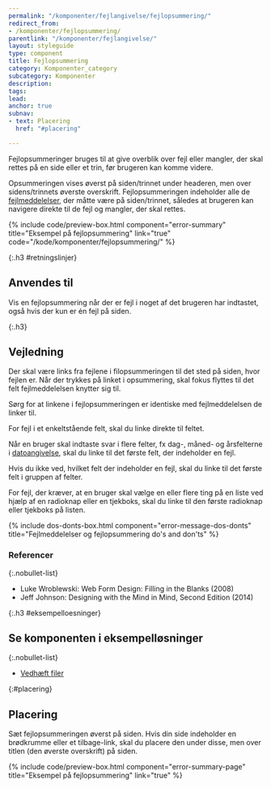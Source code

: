 ```yaml
---
permalink: "/komponenter/fejlangivelse/fejlopsummering/"
redirect_from:
- /komponenter/fejlopsummering/
parentlink: "/komponenter/fejlangivelse/"
layout: styleguide
type: component
title: Fejlopsummering
category: Komponenter_category
subcategory: Komponenter
description: 
tags: 
lead: 
anchor: true
subnav:
- text: Placering
  href: "#placering"

---
```

<p class="font-lead">Fejlopsummeringer bruges til at give overblik over fejl eller mangler, der skal rettes på en side eller et trin, før brugeren kan komme videre.</p>

Opsummeringen vises øverst på siden/trinnet under headeren, men over sidens/trinnets øverste overskrift. Fejlopsummeringen indeholder alle de <a href="/komponenter/fejlangivelse/fejlmeddelelser/">fejlmeddelelser</a>, der måtte være på siden/trinnet, således at brugeren kan navigere direkte til de fejl og mangler, der skal rettes.

{% include code/preview-box.html component="error-summary" title="Eksempel på fejlopsummering" link="true" code="/kode/komponenter/fejlopsummering/" %}

{:.h3 #retningslinjer}
## Anvendes til

Vis en fejlopsummering når der er fejl i noget af det brugeren har indtastet, også hvis der kun er én fejl på siden.

{:.h3}
## Vejledning

Der skal være links fra fejlene i filopsummeringen til det sted på siden, hvor fejlen er. Når der trykkes på linket i opsummering, skal fokus flyttes til det felt fejlmeddelelsen knytter sig til.

Sørg for at linkene i fejlopsummeringen er identiske med fejlmeddelelsen de linker til.

For fejl i et enkeltstående felt, skal du linke direkte til feltet.

Når en bruger skal indtaste svar i flere felter, fx dag-, måned- og årsfelterne i <a href="/komponenter/dato-felt/">datoangivelse</a>, skal du linke til det første felt, der indeholder en fejl.

Hvis du ikke ved, hvilket felt der indeholder en fejl, skal du linke til det første felt i gruppen af felter.

For fejl, der kræver, at en bruger skal vælge en eller flere ting på en liste ved hjælp af en radioknap eller en tjekboks, skal du linke til den første radioknap eller tjekboks på listen.

{% include dos-donts-box.html component="error-message-dos-donts" title="Fejlmeddelelser og fejlopsummering do's and don'ts" %}

### Referencer

{:.nobullet-list}
- Luke Wroblewski: Web Form Design: Filling in the Blanks (2008)
- Jeff Johnson: Designing with the Mind in Mind, Second Edition (2014)

{:.h3 #eksempelloesninger}
## Se komponenten i eksempelløsninger

{:.nobullet-list}
- <a href="/pages/eksempler/vedhaeft-fil/fil-3/?r={{page.permalink}}%23eksempelloesninger" title="Eksempelløsning Vedhæft filer åbnes i nyt vindue">Vedhæft filer</a>


{:#placering}
## Placering

Sæt fejlopsummeringen øverst på siden. Hvis din side indeholder en brødkrumme eller et tilbage-link, skal du placere den under disse, men over titlen (den øverste overskrift) på siden.

{% include code/preview-box.html component="error-summary-page" title="Eksempel på fejlopsummering" link="true" %}

